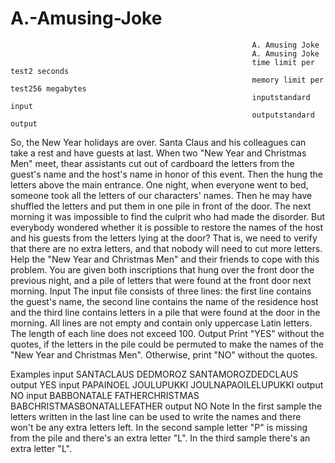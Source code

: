 # A.-Amusing-Joke
                                                          A. Amusing Joke
                                                          A. Amusing Joke
                                                          time limit per test2 seconds
                                                          memory limit per test256 megabytes
                                                          inputstandard input
                                                          outputstandard output
So, the New Year holidays are over. Santa Claus and his colleagues can take a rest and have guests at last. When two "New Year and Christmas Men" meet, thear assistants cut out of cardboard the letters from the guest's name and the host's name in honor of this event. Then the hung the letters above the main entrance. One night, when everyone went to bed, someone took all the letters of our characters' names. Then he may have shuffled the letters and put them in one pile in front of the door.
The next morning it was impossible to find the culprit who had made the disorder. But everybody wondered whether it is possible to restore the names of the host and his guests from the letters lying at the door? That is, we need to verify that there are no extra letters, and that nobody will need to cut more letters.
Help the "New Year and Christmas Men" and their friends to cope with this problem. You are given both inscriptions that hung over the front door the previous night, and a pile of letters that were found at the front door next morning.
                                                            Input
The input file consists of three lines: the first line contains the guest's name, the second line contains the name of the residence host and the third line contains letters in a pile that were found at the door in the morning. All lines are not empty and contain only uppercase Latin letters. The length of each line does not exceed 100.
                                                            Output
Print "YES" without the quotes, if the letters in the pile could be permuted to make the names of the "New Year and Christmas Men". Otherwise, print "NO" without the quotes.

Examples
input
                  SANTACLAUS
                  DEDMOROZ
                  SANTAMOROZDEDCLAUS
output
                  YES
input
                  PAPAINOEL
                  JOULUPUKKI
                  JOULNAPAOILELUPUKKI
output
                  NO
input
                  BABBONATALE
                  FATHERCHRISTMAS
                  BABCHRISTMASBONATALLEFATHER
output
                  NO
Note
                  In the first sample the letters written in the last line can be used to write the names and there won't be any extra letters left.
                  In the second sample letter "P" is missing from the pile and there's an extra letter "L".
                  In the third sample there's an extra letter "L".

